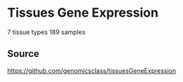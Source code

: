 # Tissues Gene Expression

7 tissue types
189 samples

## Source
https://github.com/genomicsclass/tissuesGeneExpression

